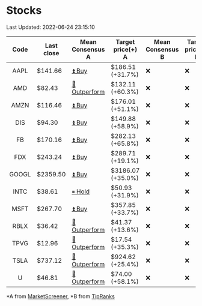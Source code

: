 # Stocks
Last Updated: 2022-06-24 23:15:10

|Code|Last close|Mean Consensus A|Target price(+) A|Mean Consensus B|Target price(+) B|
|:--:|-|-|-|-|-|
|AAPL|$141.66|[⏫ Buy](https://m.marketscreener.com/quote/stock/-4849/)|$186.51 (+31.7%)|❌|❌|
|AMD|$82.43|[🔼 Outperform](https://m.marketscreener.com/quote/stock/-19475876/)|$132.11 (+60.3%)|❌|❌|
|AMZN|$116.46|[⏫ Buy](https://m.marketscreener.com/quote/stock/-12864605/)|$176.01 (+51.1%)|❌|❌|
|DIS|$94.30|[⏫ Buy](https://m.marketscreener.com/quote/stock/-4842/)|$149.88 (+58.9%)|❌|❌|
|FB|$170.16|[⏫ Buy](https://m.marketscreener.com/quote/stock/-10547141/)|$282.13 (+65.8%)|❌|❌|
|FDX|$243.24|[⏫ Buy](https://m.marketscreener.com/quote/stock/-12585/)|$289.71 (+19.1%)|❌|❌|
|GOOGL|$2359.50|[⏫ Buy](https://m.marketscreener.com/quote/stock/-24203373/)|$3186.07 (+35.0%)|❌|❌|
|INTC|$38.61|[⏸ Hold](https://m.marketscreener.com/quote/stock/-4829/)|$50.93 (+31.9%)|❌|❌|
|MSFT|$267.70|[⏫ Buy](https://m.marketscreener.com/quote/stock/-4835/)|$357.85 (+33.7%)|❌|❌|
|RBLX|$36.42|[🔼 Outperform](https://m.marketscreener.com/quote/stock/-117793644/)|$41.37 (+13.6%)|❌|❌|
|TPVG|$12.96|[🔼 Outperform](https://m.marketscreener.com/quote/stock/-15933327/)|$17.54 (+35.3%)|❌|❌|
|TSLA|$737.12|[🔼 Outperform](https://m.marketscreener.com/quote/stock/-6344549/)|$924.62 (+25.4%)|❌|❌|
|U|$46.81|[🔼 Outperform](https://m.marketscreener.com/quote/stock/-112492634/)|$74.00 (+58.1%)|❌|❌|


*A from [MarketScreener](https://www.marketscreener.com), *B from [TipRanks](https://www.tipranks.com)
